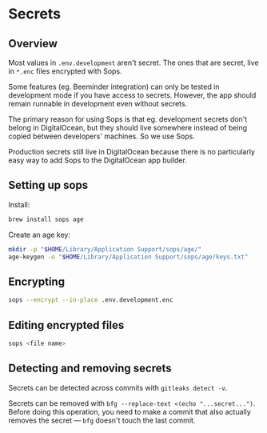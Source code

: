 # Secrets

## Overview

Most values in `.env.development` aren't secret. The ones that are secret, live in `*.enc` files encrypted with Sops.

Some features (eg. Beeminder integration) can only be tested in development mode if you have access to secrets. However, the app should remain runnable in development even without secrets.

The primary reason for using Sops is that eg. development secrets don't belong in DigitalOcean, but they should live somewhere instead of being copied between developers' machines. So we use Sops.

Production secrets still live in DigitalOcean because there is no particularly easy way to add Sops to the DigitalOcean app builder.

## Setting up sops

Install:

```bash
brew install sops age
```

Create an age key:

```bash
mkdir -p "$HOME/Library/Application Support/sops/age/"
age-keygen -o "$HOME/Library/Application Support/sops/age/keys.txt"
```

## Encrypting

```bash
sops --encrypt --in-place .env.development.enc
```

## Editing encrypted files

```bash
sops <file name>
```

## Detecting and removing secrets

Secrets can be detected across commits with `gitleaks detect -v`.

Secrets can be removed with `bfg --replace-text <(echo "...secret...")`. Before doing this operation, you need to make a commit that also actually removes the secret — `bfg` doesn't touch the last commit.

